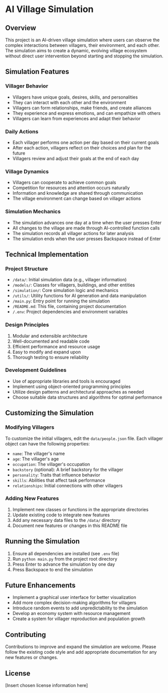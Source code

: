 # AI Village Simulation

## Overview

This project is an AI-driven village simulation where users can observe the complex interactions between villagers, their environment, and each other. The simulation aims to create a dynamic, evolving village ecosystem without direct user intervention beyond starting and stopping the simulation.

## Simulation Features

### Villager Behavior
- Villagers have unique goals, desires, skills, and personalities
- They can interact with each other and the environment
- Villagers can form relationships, make friends, and create alliances
- They experience and express emotions, and can empathize with others
- Villagers can learn from experiences and adapt their behavior

### Daily Actions
- Each villager performs one action per day based on their current goals
- After each action, villagers reflect on their choices and plan for the future
- Villagers review and adjust their goals at the end of each day

### Village Dynamics
- Villagers can cooperate to achieve common goals
- Competition for resources and attention occurs naturally
- Information and knowledge are shared through communication
- The village environment can change based on villager actions

### Simulation Mechanics
- The simulation advances one day at a time when the user presses Enter
- All changes to the village are made through AI-controlled function calls
- The simulation records all villager actions for later analysis
- The simulation ends when the user presses Backspace instead of Enter

## Technical Implementation

### Project Structure
- `/data/`: Initial simulation data (e.g., villager information)
- `/models/`: Classes for villagers, buildings, and other entities
- `/simulation/`: Core simulation logic and mechanics
- `/utils/`: Utility functions for AI generation and data manipulation
- `/main.py`: Entry point for running the simulation
- `/README.md`: This file, containing project documentation
- `/.env`: Project dependencies and environment variables

### Design Principles
1. Modular and extensible architecture
2. Well-documented and readable code
3. Efficient performance and resource usage
4. Easy to modify and expand upon
5. Thorough testing to ensure reliability

### Development Guidelines
- Use of appropriate libraries and tools is encouraged
- Implement using object-oriented programming principles
- Utilize design patterns and architectural approaches as needed
- Choose suitable data structures and algorithms for optimal performance

## Customizing the Simulation

### Modifying Villagers
To customize the initial villagers, edit the `data/people.json` file. Each villager object can have the following properties:
- `name`: The villager's name
- `age`: The villager's age
- `occupation`: The villager's occupation
- `backstory` (optional): A brief backstory for the villager
- `personality`: Traits that influence behavior
- `skills`: Abilities that affect task performance
- `relationships`: Initial connections with other villagers

### Adding New Features
1. Implement new classes or functions in the appropriate directories
2. Update existing code to integrate new features
3. Add any necessary data files to the `/data/` directory
4. Document new features or changes in this README file

## Running the Simulation

1. Ensure all dependencies are installed (see `.env` file)
2. Run `python main.py` from the project root directory
3. Press Enter to advance the simulation by one day
4. Press Backspace to end the simulation

## Future Enhancements

- Implement a graphical user interface for better visualization
- Add more complex decision-making algorithms for villagers
- Introduce random events to add unpredictability to the simulation
- Develop an economy system with resource management
- Create a system for villager reproduction and population growth

## Contributing

Contributions to improve and expand the simulation are welcome. Please follow the existing code style and add appropriate documentation for any new features or changes.

## License

[Insert chosen license information here]